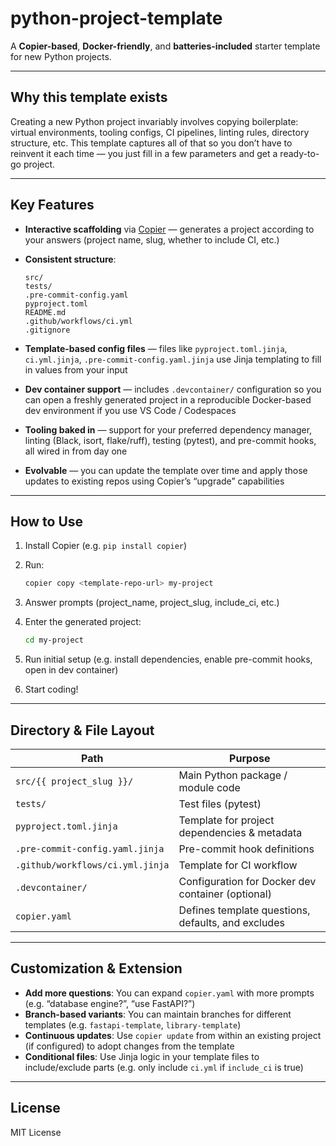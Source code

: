 # python-project-template

A **Copier-based**, **Docker-friendly**, and **batteries-included** starter template for new Python projects.

---

## Why this template exists

Creating a new Python project invariably involves copying boilerplate: virtual environments, tooling configs, CI pipelines, linting rules, directory structure, etc. This template captures all of that so you don’t have to reinvent it each time — you just fill in a few parameters and get a ready-to-go project.

---

## Key Features

- **Interactive scaffolding** via [Copier](https://copier.readthedocs.io/) — generates a project according to your answers (project name, slug, whether to include CI, etc.)
- **Consistent structure**:

    ```text
    src/
    tests/
    .pre-commit-config.yaml
    pyproject.toml
    README.md
    .github/workflows/ci.yml
    .gitignore
    ```

- **Template-based config files** — files like `pyproject.toml.jinja`, `ci.yml.jinja`, `.pre-commit-config.yaml.jinja` use Jinja templating to fill in values from your input
- **Dev container support** — includes `.devcontainer/` configuration so you can open a freshly generated project in a reproducible Docker-based dev environment if you use VS Code / Codespaces
- **Tooling baked in** — support for your preferred dependency manager, linting (Black, isort, flake/ruff), testing (pytest), and pre-commit hooks, all wired in from day one
- **Evolvable** — you can update the template over time and apply those updates to existing repos using Copier’s “upgrade” capabilities

---

## How to Use

1. Install Copier (e.g. `pip install copier`)
2. Run:

    ```bash
    copier copy <template-repo-url> my-project
    ```

3. Answer prompts (project_name, project_slug, include_ci, etc.)
4. Enter the generated project:

    ```bash
    cd my-project
    ```

5. Run initial setup (e.g. install dependencies, enable pre-commit hooks, open in dev container)
6. Start coding!

---

## Directory & File Layout

| Path                             | Purpose                                            |
| -------------------------------- | -------------------------------------------------- |
| `src/{{ project_slug }}/`        | Main Python package / module code                  |
| `tests/`                         | Test files (pytest)                                |
| `pyproject.toml.jinja`           | Template for project dependencies & metadata       |
| `.pre-commit-config.yaml.jinja`  | Pre-commit hook definitions                        |
| `.github/workflows/ci.yml.jinja` | Template for CI workflow                           |
| `.devcontainer/`                 | Configuration for Docker dev container (optional)  |
| `copier.yaml`                    | Defines template questions, defaults, and excludes |

---

## Customization & Extension

- **Add more questions**: You can expand `copier.yaml` with more prompts (e.g. “database engine?”, “use FastAPI?”)
- **Branch-based variants**: You can maintain branches for different templates (e.g. `fastapi-template`, `library-template`)
- **Continuous updates**: Use `copier update` from within an existing project (if configured) to adopt changes from the template
- **Conditional files**: Use Jinja logic in your template files to include/exclude parts (e.g. only include `ci.yml` if `include_ci` is true)

---

## License

MIT License
